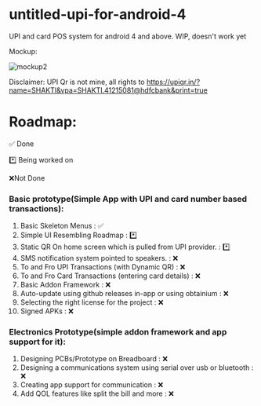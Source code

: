 # untitled-upi-for-android-4
UPI and card POS system for android 4 and above. 
WIP, doesn't work yet

Mockup:


![mockup2](https://github.com/Zeus-Institute-of-Technology-Solutions/untitled-upi-for-android-4/assets/84176052/8373ea02-d586-4cbe-8086-56e6b384238d)

Disclaimer:
UPI Qr is not mine, all rights to https://upiqr.in/?name=SHAKTI&vpa=SHAKTI.41215081@hdfcbank&print=true


# Roadmap:
✅ Done

*️⃣ Being worked on

❌Not Done

### Basic prototype(Simple App with UPI and card number based transactions):

1. Basic Skeleton Menus : ✅
2. Simple UI Resembling Roadmap : *️⃣
3. Static QR On home screen which is pulled from UPI provider. : *️⃣
4. SMS notification system pointed to speakers. : ❌
5. To and Fro UPI Transactions (with Dynamic QR) : ❌
6. To and Fro Card Transactions (entering card details) : ❌
7. Basic Addon Framework : ❌
8. Auto-update using github releases in-app or using obtainium : ❌
9. Selecting the right license for the project : ❌
10. Signed APKs : ❌

### Electronics Prototype(simple addon framework and app support for it): 

1. Designing PCBs/Prototype on Breadboard : ❌
2. Designing a communications system using serial over usb or bluetooth : ❌
3. Creating app support for communication : ❌
4. Add QOL features like split the bill and more : ❌

